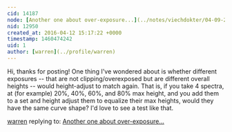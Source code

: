 ```yaml
---
cid: 14187
node: [Another one about over-exposure...](../notes/viechdokter/04-09-2016/another-one-about-over-exposure)
nid: 12950
created_at: 2016-04-12 15:17:22 +0000
timestamp: 1460474242
uid: 1
author: [warren](../profile/warren)
---
```


Hi, thanks for posting! One thing I've wondered about is whether different exposures -- that are not clipping/overexposed but are different overall heights -- would height-adjust to match again. That is, if you take 4 spectra, at (for example) 20%, 40%, 60%, and 80% max height, and you add them to a set and height adjust them to equalize their max heights, would they have the same curve shape? I'd love to see a test like that. 

[warren](../profile/warren) replying to: [Another one about over-exposure...](../notes/viechdokter/04-09-2016/another-one-about-over-exposure)

